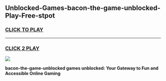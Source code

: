 
## Unblocked-Games-bacon-the-game-unblocked-Play-Free-stpot
<h3>
<a href="https://premium76.site?title=bacon-the-game-unblocked&ref=19M">CLICK TO PLAY</a></h3>
<hr>

<h3>
<a href="https://premium76.site?title=bacon-the-game-unblocked&ref=19M">CLICK 2 PLAY</a>
  
</h3>

<a href="https://premium76.site?title=bacon-the-game-unblocked&ref=19M"><img src="https://clearcache.store/games.png"></a>


**bacon-the-game-unblocked games unblocked: Your Gateway to Fun and Accessible Online Gaming**

